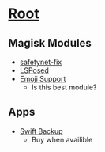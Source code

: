 # [Root](./)
## Magisk Modules
- [safetynet-fix](https://github.com/kdrag0n/safetynet-fix/releases)
- [LSPosed](https://github.com/LSPosed/LSPosed/releases)
- [Emoji Support](https://forum.xda-developers.com/t/module-emoji-sets-by-rkbdi.4120991/)
    - Is this best module?
## Apps
- [Swift Backup](https://play.google.com/store/apps/details?id=org.swiftapps.swiftbackup)
    - Buy when availible
